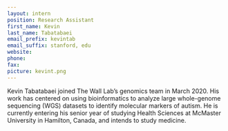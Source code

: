 ```yaml
---
layout: intern
position: Research Assistant
first_name: Kevin
last_name: Tabatabaei
email_prefix: kevintab
email_suffix: stanford, edu
website:
phone:
fax:
picture: kevint.png
---
```


Kevin Tabatabaei joined The Wall Lab’s genomics team in March 2020. His work has centered on using bioinformatics to analyze large whole-genome sequencing (WGS) datasets to identify molecular markers of autism. He is currently entering his senior year of studying Health Sciences at McMaster University in Hamilton, Canada, and intends to study medicine.
